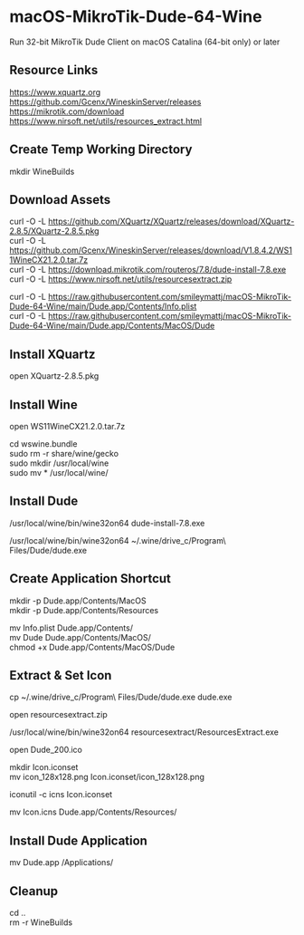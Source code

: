 # macOS-MikroTik-Dude-64-Wine
Run 32-bit MikroTik Dude Client on macOS Catalina (64-bit only) or later


## Resource Links ##

https://www.xquartz.org<br>
https://github.com/Gcenx/WineskinServer/releases<br>
https://mikrotik.com/download<br>
https://www.nirsoft.net/utils/resources_extract.html<br>


## Create Temp Working Directory ##
mkdir WineBuilds<br>


## Download Assets ##
curl -O -L https://github.com/XQuartz/XQuartz/releases/download/XQuartz-2.8.5/XQuartz-2.8.5.pkg<br>
curl -O -L https://github.com/Gcenx/WineskinServer/releases/download/V1.8.4.2/WS11WineCX21.2.0.tar.7z<br>
curl -O -L https://download.mikrotik.com/routeros/7.8/dude-install-7.8.exe<br>
curl -O -L https://www.nirsoft.net/utils/resourcesextract.zip<br>

curl -O -L https://raw.githubusercontent.com/smileymattj/macOS-MikroTik-Dude-64-Wine/main/Dude.app/Contents/Info.plist<br>
curl -O -L https://raw.githubusercontent.com/smileymattj/macOS-MikroTik-Dude-64-Wine/main/Dude.app/Contents/MacOS/Dude<br>


## Install XQuartz
open XQuartz-2.8.5.pkg<br>


## Install Wine ##
open WS11WineCX21.2.0.tar.7z<br>

cd wswine.bundle<br>
sudo rm -r share/wine/gecko<br>
sudo mkdir /usr/local/wine<br>
sudo mv * /usr/local/wine/<br>


## Install Dude ##
/usr/local/wine/bin/wine32on64 dude-install-7.8.exe<br>

/usr/local/wine/bin/wine32on64 ~/.wine/drive_c/Program\ Files/Dude/dude.exe<br>


## Create Application Shortcut ##
mkdir -p Dude.app/Contents/MacOS<br>
mkdir -p Dude.app/Contents/Resources<br>

mv Info.plist Dude.app/Contents/<br>
mv Dude Dude.app/Contents/MacOS/<br>
chmod +x Dude.app/Contents/MacOS/Dude<br>


## Extract & Set Icon ##
cp ~/.wine/drive_c/Program\ Files/Dude/dude.exe dude.exe<br>

open resourcesextract.zip<br>

/usr/local/wine/bin/wine32on64 resourcesextract/ResourcesExtract.exe<br>

open Dude_200.ico<br>

mkdir Icon.iconset<br>
mv icon_128x128.png Icon.iconset/icon_128x128.png<br>

iconutil -c icns Icon.iconset<br>

mv Icon.icns Dude.app/Contents/Resources/<br>


## Install Dude Application ## 
mv Dude.app /Applications/<br>

## Cleanup ##
cd ..<br>
rm -r WineBuilds<br>
